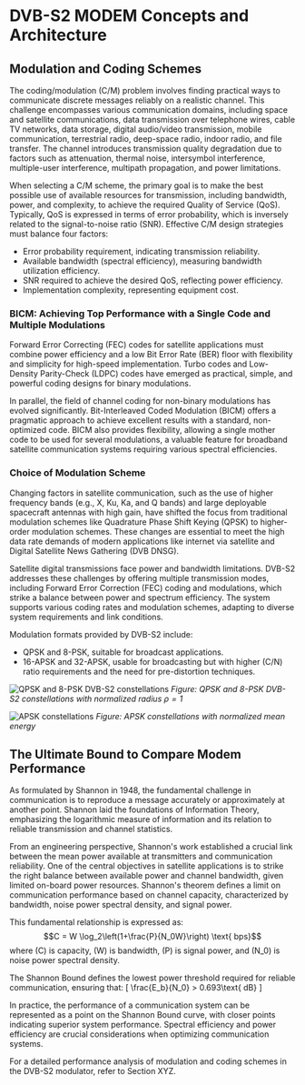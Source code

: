 # DVB-S2 MODEM Concepts and Architecture

## Modulation and Coding Schemes

The coding/modulation (C/M) problem involves finding practical ways to communicate discrete messages reliably on a realistic channel. This challenge encompasses various communication domains, including space and satellite communications, data transmission over telephone wires, cable TV networks, data storage, digital audio/video transmission, mobile communication, terrestrial radio, deep-space radio, indoor radio, and file transfer. The channel introduces transmission quality degradation due to factors such as attenuation, thermal noise, intersymbol interference, multiple-user interference, multipath propagation, and power limitations.

When selecting a C/M scheme, the primary goal is to make the best possible use of available resources for transmission, including bandwidth, power, and complexity, to achieve the required Quality of Service (QoS). Typically, QoS is expressed in terms of error probability, which is inversely related to the signal-to-noise ratio (SNR). Effective C/M design strategies must balance four factors:

- Error probability requirement, indicating transmission reliability.
- Available bandwidth (spectral efficiency), measuring bandwidth utilization efficiency.
- SNR required to achieve the desired QoS, reflecting power efficiency.
- Implementation complexity, representing equipment cost.

### BICM: Achieving Top Performance with a Single Code and Multiple Modulations

Forward Error Correcting (FEC) codes for satellite applications must combine power efficiency and a low Bit Error Rate (BER) floor with flexibility and simplicity for high-speed implementation. Turbo codes and Low-Density Parity-Check (LDPC) codes have emerged as practical, simple, and powerful coding designs for binary modulations.

In parallel, the field of channel coding for non-binary modulations has evolved significantly. Bit-Interleaved Coded Modulation (BICM) offers a pragmatic approach to achieve excellent results with a standard, non-optimized code. BICM also provides flexibility, allowing a single mother code to be used for several modulations, a valuable feature for broadband satellite communication systems requiring various spectral efficiencies.

### Choice of Modulation Scheme

Changing factors in satellite communication, such as the use of higher frequency bands (e.g., X, Ku, Ka, and Q bands) and large deployable spacecraft antennas with high gain, have shifted the focus from traditional modulation schemes like Quadrature Phase Shift Keying (QPSK) to higher-order modulation schemes. These changes are essential to meet the high data rate demands of modern applications like internet via satellite and Digital Satellite News Gathering (DVB DNSG).

Satellite digital transmissions face power and bandwidth limitations. DVB-S2 addresses these challenges by offering multiple transmission modes, including Forward Error Correction (FEC) coding and modulations, which strike a balance between power and spectrum efficiency. The system supports various coding rates and modulation schemes, adapting to diverse system requirements and link conditions.

Modulation formats provided by DVB-S2 include:
- QPSK and 8-PSK, suitable for broadcast applications.
- 16-APSK and 32-APSK, usable for broadcasting but with higher \(C/N\) ratio requirements and the need for pre-distortion techniques.

![QPSK and 8-PSK DVB-S2 constellations](figure-link-here) *Figure: QPSK and 8-PSK DVB-S2 constellations with normalized radius $\rho=1$*

![APSK constellations](figure-link-here) *Figure: APSK constellations with normalized mean energy*

## The Ultimate Bound to Compare Modem Performance

As formulated by Shannon in 1948, the fundamental challenge in communication is to reproduce a message accurately or approximately at another point. Shannon laid the foundations of Information Theory, emphasizing the logarithmic measure of information and its relation to reliable transmission and channel statistics.

From an engineering perspective, Shannon's work established a crucial link between the mean power available at transmitters and communication reliability. One of the central objectives in satellite applications is to strike the right balance between available power and channel bandwidth, given limited on-board power resources. Shannon's theorem defines a limit on communication performance based on channel capacity, characterized by bandwidth, noise power spectral density, and signal power.

This fundamental relationship is expressed as:
$$C = W \log_2\left(1+\frac{P}{N_0W}\right) \text{ bps}$$
where \(C\) is capacity, \(W\) is bandwidth, \(P\) is signal power, and \(N_0\) is noise power spectral density.

The Shannon Bound defines the lowest power threshold required for reliable communication, ensuring that:
\[
\frac{E_b}{N_0} > 0.693\text{ dB}
\]

In practice, the performance of a communication system can be represented as a point on the Shannon Bound curve, with closer points indicating superior system performance. Spectral efficiency and power efficiency are crucial considerations when optimizing communication systems.

For a detailed performance analysis of modulation and coding schemes in the DVB-S2 modulator, refer to Section XYZ.

